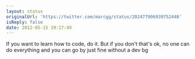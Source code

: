 ```yaml
---
layout: status
originalUrl: 'https://twitter.com/marcgg/status/202477906939752448'
isReply: false
date: 2012-05-15 19:17:49
---
```


If you want to learn how to code, do it. But if you don't that's ok, no one can do everything and you can go by just fine without a dev bg

